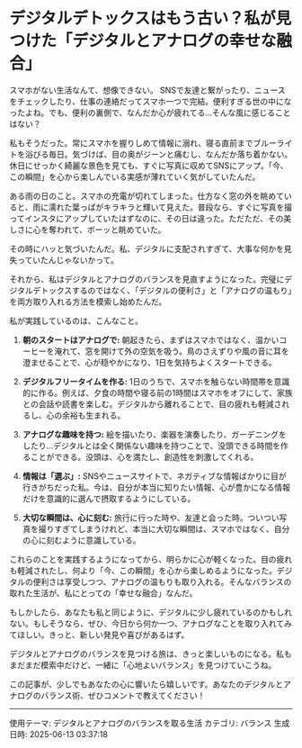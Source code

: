 # デジタルデトックスはもう古い？私が見つけた「デジタルとアナログの幸せな融合」

スマホがない生活なんて、想像できない。
SNSで友達と繋がったり、ニュースをチェックしたり、仕事の連絡だってスマホ一つで完結。便利すぎる世の中になったよね。でも、便利の裏側で、なんだか心が疲れてる…そんな風に感じることはない？

私もそうだった。常にスマホを握りしめて情報に溺れ、寝る直前までブルーライトを浴びる毎日。気づけば、目の奥がジーンと痛むし、なんだか落ち着かない。休日にせっかく綺麗な景色を見ても、すぐに写真に収めてSNSにアップ。「今、この瞬間」を心から楽しんでいる実感が薄れていく気がしていたんだ。

ある雨の日のこと。スマホの充電が切れてしまった。仕方なく窓の外を眺めていると、雨に濡れた葉っぱがキラキラと輝いて見えた。普段なら、すぐに写真を撮ってインスタにアップしていたはずなのに、その日は違った。ただただ、その美しさに心を奪われて、ボーッと眺めていた。

その時にハッと気づいたんだ。私、デジタルに支配されすぎて、大事な何かを見失っていたんじゃないかって。

それから、私はデジタルとアナログのバランスを見直すようになった。完璧にデジタルデトックスするのではなく、「デジタルの便利さ」と「アナログの温もり」を両方取り入れる方法を模索し始めたんだ。

私が実践しているのは、こんなこと。

1. **朝のスタートはアナログで:**  朝起きたら、まずはスマホではなく、温かいコーヒーを淹れて、窓を開けて外の空気を吸う。鳥のさえずりや風の音に耳を澄ませることで、心が穏やかになり、1日を気持ちよくスタートできる。

2. **デジタルフリータイムを作る:**  1日のうちで、スマホを触らない時間帯を意識的に作る。例えば、夕食の時間や寝る前の1時間はスマホをオフにして、家族との会話や読書を楽しむ。デジタルから離れることで、目の疲れも軽減されるし、心の余裕も生まれる。

3. **アナログな趣味を持つ:**  絵を描いたり、楽器を演奏したり、ガーデニングをしたり…デジタルとは全く関係ない趣味を持つことで、没頭できる時間を作ることができる。没頭は、心を満たし、創造性を刺激してくれる。

4. **情報は「選ぶ」:**  SNSやニュースサイトで、ネガティブな情報ばかりに目が行きがちだった私。今は、自分が本当に知りたい情報、心が豊かになる情報だけを意識的に選んで摂取するようにしている。

5. **大切な瞬間は、心に刻む:**  旅行に行った時や、友達と会った時。ついつい写真を撮りすぎてしまうけれど、本当に大切な瞬間は、スマホではなく、自分の心に刻むように意識している。

これらのことを実践するようになってから、明らかに心が軽くなった。目の疲れも軽減されたし、何より「今、この瞬間」を心から楽しめるようになった。デジタルの便利さは享受しつつ、アナログの温もりも取り入れる。そんなバランスの取れた生活が、私にとっての「幸せな融合」なんだ。

もしかしたら、あなたも私と同じように、デジタルに少し疲れているのかもしれない。もしそうなら、ぜひ、今日から何か一つ、アナログなことを取り入れてみてほしい。きっと、新しい発見や喜びがあるはず。

デジタルとアナログのバランスを見つける旅は、きっと楽しいものになる。私もまだまだ模索中だけど、一緒に「心地よいバランス」を見つけていこうね。

この記事が、少しでもあなたの心に響いたら嬉しいです。あなたのデジタルとアナログのバランス術、ぜひコメントで教えてください！

---
使用テーマ: デジタルとアナログのバランスを取る生活
カテゴリ: バランス
生成日時: 2025-06-13 03:37:18
